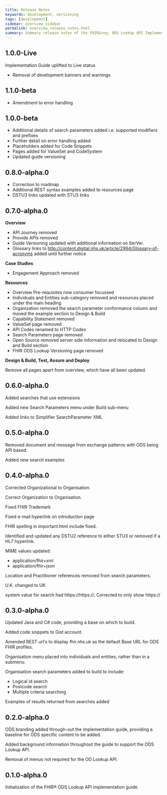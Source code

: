 ```yaml
---
title: Release Notes
keywords: development, versioning
tags: [development]
sidebar: overview_sidebar
permalink: overview_release_notes.html
summary: Summary release notes of the FHIR&reg; ODS Lookup API Implementation Guide
---
```


## 1.0.0-Live ##

Implementation Guide uplifted to Live status
- Removal of development banners and warnings

## 1.1.0-beta ##

- Amendment to error handling


## 1.0.0-beta ##

- Additional details of search parameters added i.e. supported modifiers and prefixes
- Further detail on error handling added
- Placeholders added for Code Snippets
- Pages added for ValueSet and CodeSystem
- Updated guide versioning 

## 0.8.0-alpha.0 ##

- Correction to roadmap
- Additional REST syntax examples added to resources page
- DSTU3 links updated with STU3 links

## 0.7.0-alpha.0 ##

**Overview**

- API Journey removed 
- Provide APIs removed
- Guide Versioning updated with additional information on SerVer.
- Glossary links to http://content.digital.nhs.uk/article/2994/Glossary-of-acronyms added until further notice

**Case Studies**

- Engagement Approach removed

**Resources**

- Overview Pre-requisites now consumer focussed
- Individuals and Entities sub-category removed and resources placed under the main heading
- Organization removed the search parameter conformance column and moved the example section to Design & Build
- Capability Statement removed
- ValueSet page removed
- API Codes renamed to HTTP Codes
- Search Parameters page removed
- Open Source removed server side information and relocated to Design and Build section
- FHIR ODS Lookup Versioning page removed

**Design & Build, Test, Assure and Deploy**

Remove all pages apart from overview, which have all been updated.

## 0.6.0-alpha.0 ##

Added searches that use extensions

Added new Search Parameters menu under Build sub-menu

Added links to Simplifier SearchParameter XML


## 0.5.0-alpha.0 ##

Removed document and message from exchange patterns with ODS being API based.

Added new search examples


## 0.4.0-alpha.0 ##

Corrected Organizational to Organisation.

Correct Organization to Organisation.

Fixed FHIR Trademark

Fixed e-mail hyperlink on introduction page

FHIR spelling in important.html include fixed.

Identified and updated any DSTU2 reference to either STU3 or removed if a HL7 hyperlink.

MIME values updated:

- application/fhir+xml
- application/fhir+json

Location and Practitioner references removed from search parameters.

U.K. changed to UK

system value for search had https://https://. Corrected to only show https://

## 0.3.0-alpha.0 ##

Updated Java and C# code, providing a base on which to build.

Added code snippets to Gist account.

Amended REST url's to display fhir.nhs.uk as the default Base URL for ODS FHIR profiles.

Organisation menu placed into individuals and entities, rather than in a submenu.

Organisation search parameters added to build to include:

- Logical id search
- Postcode search
- Multiple criteria searching

Examples of results returned from searches added

## 0.2.0-alpha.0 ##

ODS branding added through-out the implementation guide, providing a baseline for ODS specific content to be added.

Added background information throughout the guide to support the ODS Lookup API.

Removal of menus not required for the OD Lookup API.

## 0.1.0-alpha.0 ##

Initialization of the FHIR&reg; ODS Lookup API implementation guide.
